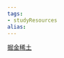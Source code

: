 ```yaml
---
tags:
- studyResources 
alias:
---
```


[掘金稀土](https://juejin.cn/search?query=android%E9%9D%A2%E7%BB%8F&type=0) 

